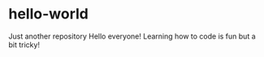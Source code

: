 # hello-world
Just another repository
Hello everyone! Learning how to code is fun but a bit tricky! 
